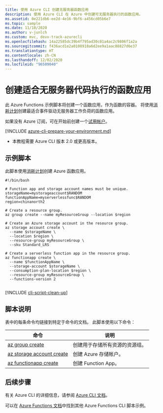 ```yaml
---
title: 使用 Azure CLI 创建无服务器函数应用
description: 使用 Azure CLI 在 Azure 中创建可无服务器执行的函数应用。
ms.assetid: 0e221db6-ee2d-4e16-9bf6-a456cd05b6e7
ms.topic: sample
ms.date: 11/18/2020
ms.author: v-junlch
ms.custom: mvc, devx-track-azurecli
ms.openlocfilehash: 14a22585dc39b4f795ad30c81a4ac2c9806f1a2a
ms.sourcegitcommit: f436acd1e2a0108918a6d2ee9a1aac88827d6e37
ms.translationtype: HT
ms.contentlocale: zh-CN
ms.lasthandoff: 12/02/2020
ms.locfileid: "96509040"
---
```

# <a name="create-a-function-app-for-serverless-code-execution"></a>创建适合无服务器代码执行的函数应用 

此 Azure Functions 示例脚本将创建一个函数应用，作为函数的容器。 将使用[消耗计划](../functions-scale.md#consumption-plan)创建最适合事件驱动无服务器工作负荷的函数应用。

如果没有 Azure 订阅，可在开始前创建一个[试用帐户](https://www.microsoft.com/china/azure/index.html?fromtype=cn)。

[!INCLUDE [azure-cli-prepare-your-environment.md](../../../includes/azure-cli-prepare-your-environment.md)]

 - 本教程需要 Azure CLI 版本 2.0 或更高版本。 

## <a name="sample-script"></a>示例脚本

此脚本使用[消耗计划](../functions-scale.md#consumption-plan)创建 Azure 函数应用。

```azurecli
#!/bin/bash

# Function app and storage account names must be unique.
storageName=mystorageaccount$RANDOM
functionAppName=myserverlessfunc$RANDOM
region=chinanorth2

# Create a resource group.
az group create --name myResourceGroup --location $region

# Create an Azure storage account in the resource group.
az storage account create \
  --name $storageName \
  --location $region \
  --resource-group myResourceGroup \
  --sku Standard_LRS

# Create a serverless function app in the resource group.
az functionapp create \
  --name $functionAppName \
  --storage-account $storageName \
  --consumption-plan-location $region \
  --resource-group myResourceGroup \
  --functions-version 2
  
```

[!INCLUDE [cli-script-clean-up](../../../includes/cli-script-clean-up.md)]

## <a name="script-explanation"></a>脚本说明

表中的每条命令均链接到特定于命令的文档。 此脚本使用以下命令：

| 命令 | 说明 |
|---|---|
| [az group create](/cli/group#az-group-create) | 创建用于存储所有资源的资源组。 |
| [az storage account create](/cli/storage/account#az-storage-account-create) | 创建 Azure 存储帐户。 |
| [az functionapp create](/cli/functionapp#az-functionapp-create) | 创建 Function App。 |

## <a name="next-steps"></a>后续步骤

有关 Azure CLI 的详细信息，请参阅 [Azure CLI 文档](/cli)。

可以在 [Azure Functions 文档](../functions-cli-samples.md)中找到其他 Azure Functions CLI 脚本示例。

